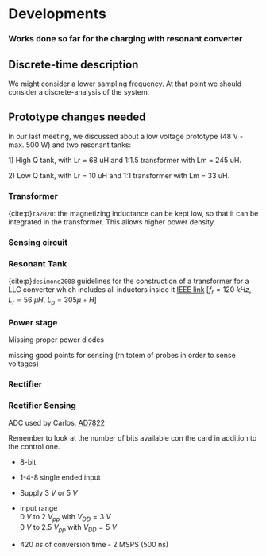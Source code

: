 # Developments

### Works done so far for the charging with resonant converter

## Discrete-time description

We might consider a lower sampling frequency. At that point we should
consider a discrete-analysis of the system.

## Prototype changes needed

In our last meeting, we discussed about a low voltage prototype (48 V -
max. 500 W) and two resonant tanks:

1\) High Q tank, with Lr = 68 uH and 1:1.5 transformer with Lm = 245 uH.

2\) Low Q tank, with Lr = 10 uH and 1:1 transformer with Lm = 33 uH.

### Transformer

{cite:p}`ta2020`: the magnetizing inductance can be kept low, so that it can be
integrated in the transformer. This allows higher power density.

### Sensing circuit

### Resonant Tank

{cite:p}`desimone2008` guidelines for the construction of a transformer for a
LLC converter which includes all inductors inside it [IEEE
link](https://ieeexplore.ieee.org/document/4581225)
\[$f_r=\SI{120}{kHz}$, $L_r=\SI{56}{\mu H}$, $L_p=\si{305}{\mu +H}$\]

### Power stage

Missing proper power diodes

missing good points for sensing (rn totem of probes in order to sense
voltages)

### Rectifier

### Rectifier Sensing

ADC used by Carlos:
[AD7822](https://www.analog.com/en/products/ad7822.html#product-overview)

Remember to look at the number of bits available con the card in
addition to the control one.

-   8-bit

-   1-4-8 single ended input

-   Supply $\SI{3}{V}$ or $\SI{5}{V}$

-   input range\
    $\SI{0}{V}$ to $\SI{2}{V_{pp}}$ with $V_{DD}=\SI{3}{V}$\
    $\SI{0}{V}$ to $\SI{2.5}{V_{pp}}$ with $V_{DD}=\SI{5}{V}$

-   $\SI{420}{ns}$ of conversion time - 2 MSPS (500 ns)



